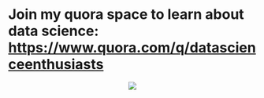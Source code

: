 # Join my quora space to learn about data science: https://www.quora.com/q/datascienceenthusiasts
<p align="center">
  <img width="" height="" src="https://github.com/VinitaSilaparasetty/Coursera-Pandas-for-Beginners/blob/master/intro.png?raw=true">
</p>
